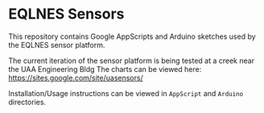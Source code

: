 # EQLNES Sensors

This repository contains Google AppScripts and Arduino sketches used by the
EQLNES sensor platform.

The current iteration of the sensor platform is being tested at
a creek near the UAA Engineering Bldg The charts can be viewed
here: https://sites.google.com/site/uasensors/

Installation/Usage instructions can be viewed in `AppScript` and `Arduino`
directories.